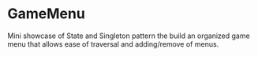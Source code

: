 # GameMenu

Mini showcase of State and Singleton pattern the build an organized game menu that allows ease of traversal and adding/remove of menus.

